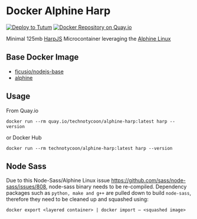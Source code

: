 # Docker Alphine Harp

[![Deploy to Tutum](https://s.tutum.co/deploy-to-tutum.svg)](https://dashboard.tutum.co/stack/deploy/?repo=https://github.com/yunspace/docker-alpine-harp)
[![Docker Repository on Quay.io](https://quay.io/repository/TechnoTycoon/alpine-harp/status "Docker Repository on Quay.io")](https://quay.io/repository/yunspace/alpine-harp)

Minimal 125mb [HarpJS](http://harpjs.com) Microcontainer leveraging the [Alphine Linux](https://github.com/gliderlabs/docker-alpine)

## Base Docker Image

* [ficusio/nodejs-base](https://registry.hub.docker.com/u/ficusio/nodejs-base/)
* [alphine](https://registry.hub.docker.com/_/alpine/)

## Usage

From Quay.io

    docker run --rm quay.io/technotycoon/alphine-harp:latest harp --version

or Docker Hub

    docker run --rm technotycoon/alphine-harp:latest harp --version

## Node Sass

Due to this Node-Sass/Alphine Linux issue https://github.com/sass/node-sass/issues/808, node-sass binary needs to be re-compiled.
Dependency packages such as `python, make and g++` are pulled down to build `node-sass`, therefore they need to be cleaned up and squashed using:

    docker export <layered container> | docker import – <squashed image>
